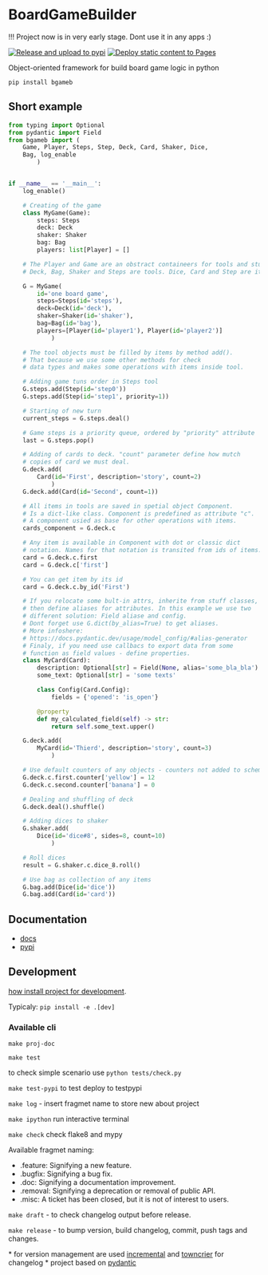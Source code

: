 # BoardGameBuilder

!!! Project now is in very early stage. Dont use it in any apps :)

[![Release and upload to pypi](https://github.com/KonstantinKlepikov/BoardGameBuilder/actions/workflows/release.yml/badge.svg)](https://github.com/KonstantinKlepikov/BoardGameBuilder/actions/workflows/release.yml)
[![Deploy static content to Pages](https://github.com/KonstantinKlepikov/BoardGameBuilder/actions/workflows/build-docs.yml/badge.svg)](https://github.com/KonstantinKlepikov/BoardGameBuilder/actions/workflows/build-docs.yml)

Object-oriented framework for build board game logic in python

`pip install bgameb`

## Short example

```python
from typing import Optional
from pydantic import Field
from bgameb import (
    Game, Player, Steps, Step, Deck, Card, Shaker, Dice,
    Bag, log_enable
        )


if __name__ == '__main__':
    log_enable()

    # Creating of the game
    class MyGame(Game):
        steps: Steps
        deck: Deck
        shaker: Shaker
        bag: Bag
        players: list[Player] = []

    # The Player and Game are an obstract containeers for tools and stuff.
    # Deck, Bag, Shaker and Steps are tools. Dice, Card and Step are items.

    G = MyGame(
        id='one board game',
        steps=Steps(id='steps'),
        deck=Deck(id='deck'),
        shaker=Shaker(id='shaker'),
        bag=Bag(id='bag'),
        players=[Player(id='player1'), Player(id='player2')]
            )

    # The tool objects must be filled by items by method add().
    # That because we use some other methods for check
    # data types and makes some operations with items inside tool.

    # Adding game tuns order in Steps tool
    G.steps.add(Step(id='step0'))
    G.steps.add(Step(id='step1', priority=1))

    # Starting of new turn
    current_steps = G.steps.deal()

    # Game steps is a priority queue, ordered by "priority" attribute
    last = G.steps.pop()

    # Adding of cards to deck. "count" parameter define how mutch
    # copies of card we must deal.
    G.deck.add(
        Card(id='First', description='story', count=2)
            )
    G.deck.add(Card(id='Second', count=1))

    # All items in tools are saved in spetial object Component.
    # Is a dict-like class. Component is predefined as attribute "c".
    # A component usied as base for other operations with items.
    cards_component = G.deck.c

    # Any item is available in Component with dot or classic dict
    # notation. Names for that notation is transited from ids of items.
    card = G.deck.c.first
    card = G.deck.c['first']

    # You can get item by its id
    card = G.deck.c.by_id('First')

    # If you relocate some bult-in attrs, inherite from stuff classes,
    # then define aliases for attributes. In this example we use two
    # different solution: Field aliase and config.
    # Dont forget use G.dict(by_alias=True) to get aliases.
    # More infoshere:
    # https://docs.pydantic.dev/usage/model_config/#alias-generator
    # Finaly, if you need use callbacs to export data from some
    # function as field values - define properties.
    class MyCard(Card):
        description: Optional[str] = Field(None, alias='some_bla_bla')
        some_text: Optional[str] = 'some texts'

        class Config(Card.Config):
            fields = {'opened': 'is_open'}

        @property
        def my_calculated_field(self) -> str:
            return self.some_text.upper()

    G.deck.add(
        MyCard(id='Thierd', description='story', count=3)
            )

    # Use default counters of any objects - counters not added to schema
    G.deck.c.first.counter['yellow'] = 12
    G.deck.c.second.counter['banana'] = 0

    # Dealing and shuffling of deck
    G.deck.deal().shuffle()

    # Adding dices to shaker
    G.shaker.add(
        Dice(id='dice#8', sides=8, count=10)
            )

    # Roll dices
    result = G.shaker.c.dice_8.roll()

    # Use bag as collection of any items
    G.bag.add(Dice(id='dice'))
    G.bag.add(Card(id='card'))
```

## Documentation

- [docs](https://konstantinklepikov.github.io/BoardGameBuilder/)
- [pypi](https://pypi.org/project/bgameb/)

## Development

[how install project for development](https://konstantinklepikov.github.io/BoardGameBuilder/usage.html).

Typicaly: `pip install -e .[dev]`

### Available cli

`make proj-doc`

`make test`

to check simple scenario use `python tests/check.py`

`make test-pypi` to test deploy to testpypi

`make log` - insert fragmet name to store new about project

`make ipython` run interactive terminal

`make check` check flake8 and mypy

Available fragmet naming:

- .feature: Signifying a new feature.
- .bugfix: Signifying a bug fix.
- .doc: Signifying a documentation improvement.
- .removal: Signifying a deprecation or removal of public API.
- .misc: A ticket has been closed, but it is not of interest to users.

`make draft` - to check changelog output before release.

`make release` - to bump version, build changelog, commit, push tags and changes.

\* for version management are used [incremental](https://github.com/twisted/incremental) and [towncrier](https://pypi.org/project/towncrier/) for changelog
\* project based on [pydantic](https://github.com/pydantic/pydantic)
